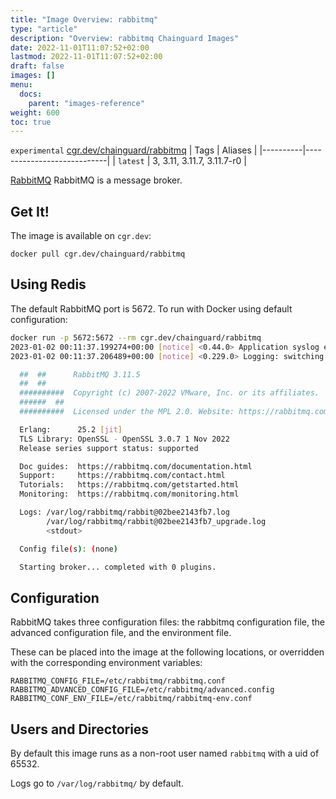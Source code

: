 ```yaml
---
title: "Image Overview: rabbitmq"
type: "article"
description: "Overview: rabbitmq Chainguard Images"
date: 2022-11-01T11:07:52+02:00
lastmod: 2022-11-01T11:07:52+02:00
draft: false
images: []
menu:
  docs:
    parent: "images-reference"
weight: 600
toc: true
---
```


`experimental` [cgr.dev/chainguard/rabbitmq](https://github.com/chainguard-images/images/tree/main/images/rabbitmq)
| Tags     | Aliases                    |
|----------|----------------------------|
| `latest` | 3, 3.11, 3.11.7, 3.11.7-r0 |



[RabbitMQ](https://github.com/rabbitmq/rabbitmq-server) RabbitMQ is a message broker.

## Get It!

The image is available on `cgr.dev`:

```
docker pull cgr.dev/chainguard/rabbitmq
```

## Using Redis

The default RabbitMQ port is 5672.
To run with Docker using default configuration:

```sh
docker run -p 5672:5672 --rm cgr.dev/chainguard/rabbitmq
2023-01-02 00:11:37.199274+00:00 [notice] <0.44.0> Application syslog exited with reason: stopped
2023-01-02 00:11:37.206489+00:00 [notice] <0.229.0> Logging: switching to configured handler(s); following messages may not be visible in this log output

  ##  ##      RabbitMQ 3.11.5
  ##  ##
  ##########  Copyright (c) 2007-2022 VMware, Inc. or its affiliates.
  ######  ##
  ##########  Licensed under the MPL 2.0. Website: https://rabbitmq.com

  Erlang:      25.2 [jit]
  TLS Library: OpenSSL - OpenSSL 3.0.7 1 Nov 2022
  Release series support status: supported

  Doc guides:  https://rabbitmq.com/documentation.html
  Support:     https://rabbitmq.com/contact.html
  Tutorials:   https://rabbitmq.com/getstarted.html
  Monitoring:  https://rabbitmq.com/monitoring.html

  Logs: /var/log/rabbitmq/rabbit@02bee2143fb7.log
        /var/log/rabbitmq/rabbit@02bee2143fb7_upgrade.log
        <stdout>

  Config file(s): (none)

  Starting broker... completed with 0 plugins.
```

## Configuration

RabbitMQ takes three configuration files: the rabbitmq configuration file, the advanced configuration file,
and the environment file.

These can be placed into the image at the following locations, or overridden with the corresponding
environment variables:

```shell
RABBITMQ_CONFIG_FILE=/etc/rabbitmq/rabbitmq.conf
RABBITMQ_ADVANCED_CONFIG_FILE=/etc/rabbitmq/advanced.config
RABBITMQ_CONF_ENV_FILE=/etc/rabbitmq/rabbitmq-env.conf
```

## Users and Directories

By default this image runs as a non-root user named `rabbitmq` with a uid of 65532.

Logs go to `/var/log/rabbitmq/` by default.
